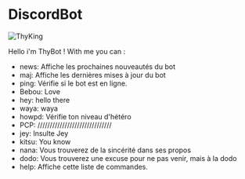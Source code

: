 # DiscordBot

![ThyKing](https://user-images.githubusercontent.com/73226823/211423713-9d9cf464-8400-4f1f-8f7a-64bef80420fc.jpg)

Hello i'm ThyBot !
With me you can : 

  - news: Affiche les prochaines nouveautés du bot
  - maj: Affiche les dernières mises à jour du bot
  - ping: Vérifie si le bot est en ligne.
  - Bebou: Love
  - hey: hello there
  - waya: waya
  - howpd: Vérifie ton niveau d'hétéro
  - PCP: //////////////////////////////
  - jey: Insulte Jey
  - kitsu: You know
  - nana: Vous trouverez de la sincérité dans ses propos
  - dodo: Vous trouverez une excuse pour ne pas venir, mais à la dodo
  - help: Affiche cette liste de commandes.
